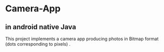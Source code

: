 # Camera-App
## in android native Java

This project implements a camera app producing photos in Bitmap format (dots corresponding to pixels) .
